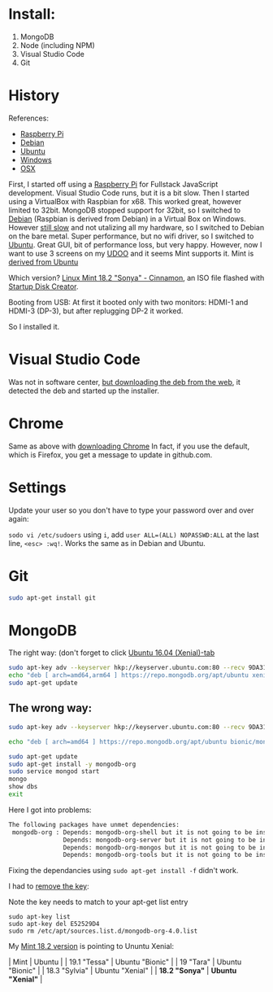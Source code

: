 # Install:

1. MongoDB
2. Node (including NPM)
3. Visual Studio Code
4. Git

# History

References:

- [Raspberry Pi](https://github.com/rkristelijn/pi-ci-mean)
- [Debian](https://github.com/rkristelijn/debian-mexn)
- [Ubuntu](https://github.com/rkristelijn/ubuntu-mexn)
- [Windows](https://github.com/rkristelijn/wsl-mexn)
- [OSX](https://github.com/rkristelijn/osx-mexn)

First, I started off using a [Raspberry Pi](https://github.com/rkristelijn/pi-ci-mean) for Fullstack JavaScript development. Visual Studio Code runs, but it is a bit slow. Then I started using a VirtualBox with Raspbian for x68. This worked great, however limited to 32bit. MongoDB stopped support for 32bit, so I switched to [Debian](https://github.com/rkristelijn/debian-mexn) (Raspbian is derived from Debian) in a Virtual Box on Windows. However [still slow](https://github.com/rkristelijn/wsl-mexn) and not utalizing all my hardware, so I switched to Debian on the bare metal. Super performance, but no wifi driver, so I switched to [Ubuntu](https://github.com/rkristelijn/ubuntu-mexn). Great GUI, bit of performance loss, but very happy. However, now I want to use 3 screens on my [UDOO](https://www.udoo.org/forum/threads/udoox86-ultra-with-3-monitors-fullhd-successfully-installation-with-slackware-14-2-and-fedora-26.7710/) and it seems Mint supports it. Mint is [derived from Ubuntu](https://itsfoss.com/linux-mint-vs-ubuntu/)

Which version? [Linux Mint 18.2 "Sonya" - Cinnamon](https://linuxmint.com/edition.php?id=261), an ISO file flashed with [Startup Disk Creator](https://tutorials.ubuntu.com/tutorial/tutorial-create-a-usb-stick-on-ubuntu#0). 

Booting from USB: At first it booted only with two monitors: HDMI-1 and HDMI-3 (DP-3), but after replugging DP-2 it worked.

So I installed it.

# Visual Studio Code

Was not in software center, [but downloading the deb from the web](https://code.visualstudio.com/download), it detected the deb and started up the installer.

# Chrome

Same as above with [downloading Chrome](https://www.google.com/intl/nl/chrome/) In fact, if you use the default, which is Firefox, you get a message to update in github.com.

# Settings

Update your user so you don't have to type your password over and over again:

`sodo vi /etc/sudoers` using `i`, add `user ALL=(ALL) NOPASSWD:ALL` at the last line, `<esc> :wq!`. Works the same as in Debian and Ubuntu.

# Git

```bash
sudo apt-get install git
```

# MongoDB

The right way: (don't forget to click [Ubuntu 16.04 (Xenial)-tab](https://docs.mongodb.com/manual/tutorial/install-mongodb-on-ubuntu/)

```bash
sudo apt-key adv --keyserver hkp://keyserver.ubuntu.com:80 --recv 9DA31620334BD75D9DCB49F368818C72E52529D4
echo "deb [ arch=amd64,arm64 ] https://repo.mongodb.org/apt/ubuntu xenial/mongodb-org/4.0 multiverse" | sudo tee /etc/apt/sources.list.d/mongodb-org-4.0.list
sudo apt-get update
```

## The wrong way:

```bash
sudo apt-key adv --keyserver hkp://keyserver.ubuntu.com:80 --recv 9DA31620334BD75D9DCB49F368818C72E52529D4

echo "deb [ arch=amd64 ] https://repo.mongodb.org/apt/ubuntu bionic/mongodb-org/4.0 multiverse" | sudo tee /etc/apt/sources.list.d/mongodb-org-4.0.list

sudo apt-get update
sudo apt-get install -y mongodb-org
sudo service mongod start
mongo
show dbs
exit
```

Here I got into problems:

```bash
The following packages have unmet dependencies:
 mongodb-org : Depends: mongodb-org-shell but it is not going to be installed
               Depends: mongodb-org-server but it is not going to be installed
               Depends: mongodb-org-mongos but it is not going to be installed
               Depends: mongodb-org-tools but it is not going to be installed

```

Fixing the dependancies using `sudo apt-get install -f` didn't work.

I had to [remove the key](https://askubuntu.com/questions/107177/how-can-i-remove-gpg-key-that-i-added-using-apt-key-add):

Note the key needs to match to your apt-get list entry
```
sudo apt-key list
sudo apt-key del E52529D4
sudo rm /etc/apt/sources.list.d/mongodb-org-4.0.list
```

My [Mint 18.2 version](https://linuxmint.com/download_all.php) is pointing to Ununtu Xenial:

| Mint | Ubuntu | 
| 19.1 "Tessa" | Ubuntu "Bionic" |
| 19 "Tara" | Ubuntu "Bionic" |
| 18.3 "Sylvia" | Ubuntu "Xenial" |
| **18.2 "Sonya"** | **Ubuntu "Xenial"** |
